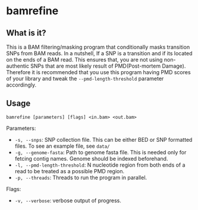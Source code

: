 # bamrefine

## What is it?

This is a BAM filtering/masking program that conditionally masks
transition SNPs from BAM reads. In a nutshell, If a SNP is a
transition and if its located on the ends of a BAM read. This
ensures that, you are not using non-authentic SNPs that are
most likely result of PMD(Post-mortem Damage). Therefore it is
recommended that you use this program having PMD scores of your
library and tweak the ```--pmd-length-threshold``` parameter 
accordingly.

## Usage

```bamrefine [parameters] [flags] <in.bam> <out.bam>```

Parameters:

  * ```-s, --snps```: SNP collection file. This can be either
    BED or SNP formatted files. To see an example file, see
    ```data/```
  * ```-g, --genome-fasta```: Path to genome fasta file. This
    is needed only for fetcing contig names. Genome should be
    indexed beforehand.
  * ```-l, --pmd-length-threshold```: N nucleotide region from
    both ends of a read to be treated as a possible PMD region.
  * ```-p, --threads```: Threads to run the program in parallel.

Flags:

  * ```-v, --verbose```: verbose output of progress.
